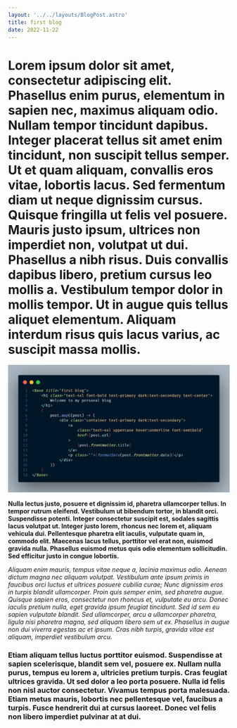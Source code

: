 ```yaml
---
layout: '../../layouts/BlogPost.astro'
title: first blog
date: 2022-11-22
---
```


# Lorem ipsum dolor sit amet, consectetur adipiscing elit. Phasellus enim purus, elementum in sapien nec, maximus aliquam odio. Nullam tempor tincidunt dapibus. Integer placerat tellus sit amet enim tincidunt, non suscipit tellus semper. Ut et quam aliquam, convallis eros vitae, lobortis lacus. Sed fermentum diam ut neque dignissim cursus. Quisque fringilla ut felis vel posuere. Mauris justo ipsum, ultrices non imperdiet non, volutpat ut dui. Phasellus a nibh risus. Duis convallis dapibus libero, pretium cursus leo mollis a. Vestibulum tempor dolor in mollis tempor. Ut in augue quis tellus aliquet elementum. Aliquam interdum risus quis lacus varius, ac suscipit massa mollis.

![MarineGEO circle logo](/public/images/1.png 'MarineGEO logo')

**Nulla lectus justo, posuere et dignissim id, pharetra ullamcorper tellus. In tempor rutrum eleifend. Vestibulum ut bibendum tortor, in blandit orci. Suspendisse potenti. Integer consectetur suscipit est, sodales sagittis lacus volutpat ut. Integer justo lorem, rhoncus nec lorem et, aliquam vehicula dui. Pellentesque pharetra elit iaculis, vulputate quam in, commodo elit. Maecenas lacus tellus, porttitor vel erat non, euismod gravida nulla. Phasellus euismod metus quis odio elementum sollicitudin. Sed efficitur justo in congue lobortis.**

_Aliquam enim mauris, tempus vitae neque a, lacinia maximus odio. Aenean dictum magna nec aliquam volutpat. Vestibulum ante ipsum primis in faucibus orci luctus et ultrices posuere cubilia curae; Nunc dignissim eros in turpis blandit ullamcorper. Proin quis semper enim, sed pharetra augue. Quisque sapien eros, consectetur non rhoncus et, vulputate eu arcu. Donec iaculis pretium nulla, eget gravida ipsum feugiat tincidunt. Sed id sem eu sapien vulputate blandit. Sed ullamcorper, arcu a ullamcorper pharetra, ligula nisi pharetra magna, sed aliquam libero sem ut ex. Phasellus in augue non dui viverra egestas ac et ipsum. Cras nibh turpis, gravida vitae est aliquam, imperdiet vestibulum arcu._

### Etiam aliquam tellus luctus porttitor euismod. Suspendisse at sapien scelerisque, blandit sem vel, posuere ex. Nullam nulla purus, tempus eu lorem a, ultricies pretium turpis. Cras feugiat ultrices gravida. Ut sed dolor a leo porta posuere. Nulla id felis non nisl auctor consectetur. Vivamus tempus porta malesuada. Etiam metus mauris, lobortis nec pellentesque vel, faucibus a turpis. Fusce hendrerit dui at cursus laoreet. Donec vel felis non libero imperdiet pulvinar at at dui.
